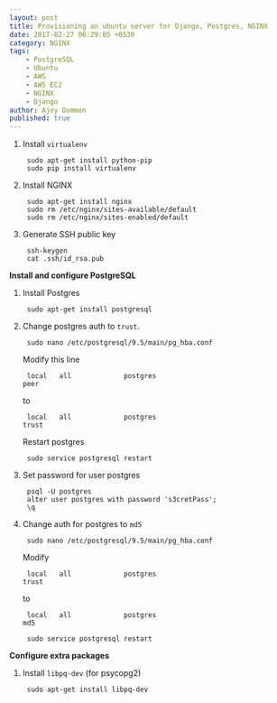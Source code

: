```yaml
---
layout: post
title: Provisioning an ubuntu server for Django, Postgres, NGINX
date: 2017-02-27 06:29:05 +0530
category: NGINX
tags:
    - PostgreSQL
    - Ubuntu
    - AWS
    - AWS EC2
    - NGINX
    - Django
author: Ajoy Oommen
published: true
---
```

1. Install `virtualenv`

        sudo apt-get install python-pip
        sudo pip install virtualenv

2. Install NGINX

        sudo apt-get install nginx
        sudo rm /etc/nginx/sites-available/default
        sudo rm /etc/nginx/sites-enabled/default

3. Generate SSH public key

        ssh-keygen
        cat .ssh/id_rsa.pub

**Install and configure PostgreSQL**

1. Install Postgres

        sudo apt-get install postgresql

2. Change postgres auth to `trust`.

        sudo nano /etc/postgresql/9.5/main/pg_hba.conf

    Modify this line

        local   all             postgres                                peer

    to

        local   all             postgres                                trust

    Restart postgres

        sudo service postgresql restart

3. Set password for user postgres

        psql -U postgres
        alter user postgres with password 's3cretPass';
        \q

4. Change auth for postgres to `md5`

        sudo nano /etc/postgresql/9.5/main/pg_hba.conf

    Modify

        local   all             postgres                                trust

    to

        local   all             postgres                                md5

        sudo service postgresql restart


**Configure extra packages**

1. Install `libpq-dev` (for psycopg2)

        sudo apt-get install libpq-dev